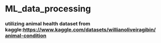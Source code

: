 # ML_data_processing

### utilizing animal health dataset from kaggle:https://www.kaggle.com/datasets/willianoliveiragibin/animal-condition
